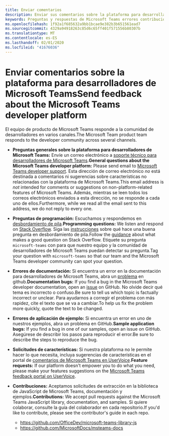 ```yaml
---
title: Enviar comentarios
description: Enviar sus comentarios sobre la plataforma para desarrolladores de Microsoft Teams
keywords: Preguntas y respuestas de Microsoft Teams errores contribuciones
ms.openlocfilehash: 1f92a1f685632a9bb1bcae9e382b3b651561ead7
ms.sourcegitcommit: 4329a94918263c85d6c65ff401f571556b80307b
ms.translationtype: MT
ms.contentlocale: es-ES
ms.lasthandoff: 02/01/2020
ms.locfileid: "41676036"
---
```

# <a name="send-feedback-about-the-microsoft-teams-developer-platform"></a><span data-ttu-id="0546d-104">Enviar comentarios sobre la plataforma para desarrolladores de Microsoft Teams</span><span class="sxs-lookup"><span data-stu-id="0546d-104">Send feedback about the Microsoft Teams developer platform</span></span>

<span data-ttu-id="0546d-105">El equipo de producto de Microsoft Teams responde a la comunidad de desarrolladores en varios canales.</span><span class="sxs-lookup"><span data-stu-id="0546d-105">The Microsoft Team product team responds to the developer community across several channels.</span></span>

- <span data-ttu-id="0546d-106">**Preguntas generales sobre la plataforma para desarrolladores de Microsoft Teams:** Envíe un correo electrónico a [soporte técnico para desarrolladores de Microsoft Teams](mailto:microsoftteamsdev@microsoft.com).</span><span class="sxs-lookup"><span data-stu-id="0546d-106">**General questions about the Microsoft Teams developer platform:** Please send email to [Microsoft Teams developer support](mailto:microsoftteamsdev@microsoft.com).</span></span> <span data-ttu-id="0546d-107">Esta dirección de correo electrónico _no_ está destinada a comentarios ni sugerencias sobre características no relacionadas con la plataforma de Microsoft Teams.</span><span class="sxs-lookup"><span data-stu-id="0546d-107">This email address is _not_ intended for comments or suggestions on non-platform-related features of Microsoft Teams.</span></span> <span data-ttu-id="0546d-108">Además, mientras se leen todos los correos electrónicos enviados a esta dirección, no se responde a cada uno de ellos.</span><span class="sxs-lookup"><span data-stu-id="0546d-108">Furthermore, while we read all the email sent to this address, we do not reply to every one.</span></span>

- <span data-ttu-id="0546d-109">**Preguntas de programación:** Escuchamos y respondemos en [desbordamiento de pila](http://stackoverflow.com/questions/tagged/microsoft-teams).</span><span class="sxs-lookup"><span data-stu-id="0546d-109">**Programming questions:** We listen and respond on [Stack Overflow](http://stackoverflow.com/questions/tagged/microsoft-teams).</span></span> <span data-ttu-id="0546d-110">Siga las [instrucciones](http://stackoverflow.com/tour) sobre qué hace una buena pregunta en desbordamiento de pila.</span><span class="sxs-lookup"><span data-stu-id="0546d-110">Follow the [guidance](http://stackoverflow.com/tour) about what makes a good question on Stack Overflow.</span></span> <span data-ttu-id="0546d-111">Etiquete su pregunta `microsoft-teams` con para que nuestro equipo y la comunidad de desarrolladores de Microsoft Teams puedan detectar su pregunta.</span><span class="sxs-lookup"><span data-stu-id="0546d-111">Tag your question with `microsoft-teams` so that our team and the Microsoft Teams developer community can spot your question.</span></span>

- <span data-ttu-id="0546d-112">**Errores de documentación:** Si encuentra un error en la documentación para desarrolladores de Microsoft Teams, abra un [problema](https://github.com/MicrosoftDocs/msteams-docs/issues) en github.</span><span class="sxs-lookup"><span data-stu-id="0546d-112">**Documentation bugs:** If you find a bug in the Microsoft Teams developer documentation, open an [issue](https://github.com/MicrosoftDocs/msteams-docs/issues) on GitHub.</span></span> <span data-ttu-id="0546d-113">No olvide decir qué tema es incorrecto o confuso.</span><span class="sxs-lookup"><span data-stu-id="0546d-113">Be sure to tell us which topic is factually incorrect or unclear.</span></span> <span data-ttu-id="0546d-114">Para ayudarnos a corregir el problema con más rapidez, cite el texto que se va a cambiar.</span><span class="sxs-lookup"><span data-stu-id="0546d-114">To help us fix the problem more quickly, quote the text to be changed.</span></span>

- <span data-ttu-id="0546d-115">**Errores de aplicación de ejemplo:** Si encuentra un error en uno de nuestros ejemplos, abra un problema en GitHub.</span><span class="sxs-lookup"><span data-stu-id="0546d-115">**Sample application bugs:** If you find a bug in one of our samples, open an issue on GitHub.</span></span> <span data-ttu-id="0546d-116">Asegúrese de describir los pasos para reproducir el error.</span><span class="sxs-lookup"><span data-stu-id="0546d-116">Be sure to describe the steps to reproduce the bug.</span></span>

- <span data-ttu-id="0546d-117">**Solicitudes de características:** Si nuestra plataforma no le permite hacer lo que necesita, incluya sugerencias de características en el portal de [comentarios de Microsoft Teams en UserVoice](https://aka.ms/microsoftteamsplatformsuggestions).</span><span class="sxs-lookup"><span data-stu-id="0546d-117">**Feature requests:** If our platform doesn't empower you to do what you need, please make your features suggestions on the [Microsoft Teams feedback portal on UserVoice](https://aka.ms/microsoftteamsplatformsuggestions).</span></span>

- <span data-ttu-id="0546d-118">**Contribuciones:** Aceptamos solicitudes de extracción en la biblioteca de JavaScript de Microsoft Teams, documentación y ejemplos.</span><span class="sxs-lookup"><span data-stu-id="0546d-118">**Contributions:** We accept pull requests against the Microsoft Teams JavaScript library, documentation, and samples.</span></span> <span data-ttu-id="0546d-119">Si quiere colaborar, consulte la guía del colaborador en cada repositorio.</span><span class="sxs-lookup"><span data-stu-id="0546d-119">If you'd like to contribute, please see the contributor's guide in each repo.</span></span>

  * https://github.com/OfficeDev/microsoft-teams-library-js
  * https://github.com/MicrosoftDocs/msteams-docs
